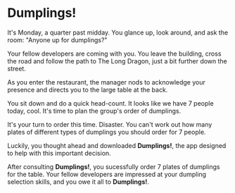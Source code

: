 Dumplings!
=========

It's Monday, a quarter past midday. You glance up, look around, and ask the room: "Anyone up for dumplings?"

Your fellow developers are coming with you. You leave the building, cross the road and follow the path to The Long Dragon, just a bit further down the street.

As you enter the restaurant, the manager nods to acknowledge your presence and directs you to the large table at the back.

You sit down and do a quick head-count. It looks like we have 7 people today, cool. It's time to plan the group's order of dumplings.

It's your turn to order this time. Disaster. You can't work out how many plates of different types of dumplings you should order for 7 people.

Luckily, you thought ahead and downloaded **Dumplings!**, the app designed to help with this important decision.

After consulting **Dumplings!**, you sucessfully order 7 plates of dumplings for the table. Your fellow developers are impressed at your dumpling selection skills, and you owe it all to **Dumplings!**.
